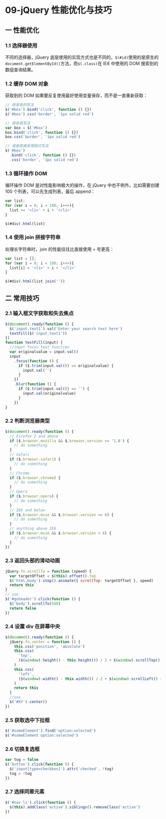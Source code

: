 # 09-jQuery 性能优化与技巧

## 一 性能优化

### 1.1 选择器使用

不同的选择器，jQuery 底层使用的实现方式也是不同的，`$(#id)`使用的是原生的 `document.getElementById()`方法，而`$(.class)`在 IE8 中使用的 DOM 搜索到的数组查询结果。

### 1.2 缓存 DOM 对象

获取到的 DOM 如果要反复使用最好使用变量保存，而不是一直重新获取：

```js
// 效率低的写法
$('#box').bind('click', function () {})
$('#box').css('border', '1px solid red')

// 效率高写法
var box = $('#box')
box.bind('click', function () {})
box.css('border', '1px solid red')

// 或者直接采用链式写法
$('#box')
  .bind('click', function () {})
  .css('border', '1px solid red')
```

### 1.3 循环操作 DOM

循环操作 DOM 是对性能影响极大的操作，在 jQuery 中也不例外，比如需要创建 100 个列表，可以先生成列表，最后 append：

```js
var list;
for (var i = 0; i < 100; i++>){
  list += '<li>' + i + '</li>'
}

$(#div).html(list)
```

### 1.4 使用 join 拼接字符串

处理长字符串时，join 的性能往往比直接使用 + 号更高：

```js
var list = [];
for (var i = 0; i < 100; i++>){
  list[i] = '<li>' + i + '</li>'
}

$(#div).html(list.join(''))
```

## 二 常用技巧

### 2.1 输入框文字获取和失去焦点

```js
$(document).ready(function () {
  $('input.text1').val('Enter your search text here')
  textFill($('input.text1'))
})
function textFill(input) {
  //input focus text function
  var originalvalue = input.val()
  input
    .focus(function () {
      if ($.trim(input.val()) == originalvalue) {
        input.val('')
      }
    })
    .blur(function () {
      if ($.trim(input.val()) == '') {
        input.val(originalvalue)
      }
    })
}
```

### 2.2 判断浏览器类型

```js
$(document).ready(function () {
  // Firefox 2 and above
  if ($.browser.mozilla && $.browser.version >= '1.8') {
    // do something
  }
  // Safari
  if ($.browser.safari) {
    // do something
  }
  // Chrome
  if ($.browser.chrome) {
    // do something
  }
  // Opera
  if ($.browser.opera) {
    // do something
  }
  // IE6 and below
  if ($.browser.msie && $.browser.version <= 6) {
    // do something
  }
  // anything above IE6
  if ($.browser.msie && $.browser.version > 6) {
    // do something
  }
})
```

### 2.3 返回头部的滑动动画

```js
jQuery.fn.scrollTo = function (speed) {
  var targetOffset = $(this).offset().top
  $('html,body').stop().animate({ scrollTop: targetOffset }, speed)
  return this
}
// use
$('#goheader').click(function () {
  $('body').scrollTo(500)
  return false
})
```

### 2.4 设置 div 在屏幕中央

```js
$(document).ready(function () {
  jQuery.fn.center = function () {
    this.css('position', 'absolute')
    this.css(
      'top',
      ($(window).height() - this.height()) / 2 + $(window).scrollTop() + 'px'
    )
    this.css(
      'left',
      ($(window).width() - this.width()) / 2 + $(window).scrollLeft() + 'px'
    )
    return this
  }
  //use
  $('#XY').center()
})
```

### 2.5 获取选中下拉框

```js
$('#someElement').find('option:selected')
$('#someElement option:selected')
```

### 2.6 切换复选框

```js
var tog = false
$('button').click(function () {
  $('input[type=checkbox]').attr('checked', !tog)
  tog = !tog
})
```

### 2.7 选择同辈元素

```js
$('#nav li').click(function () {
  $(this).addClass('active').siblings().removeClass('active')
})
```
